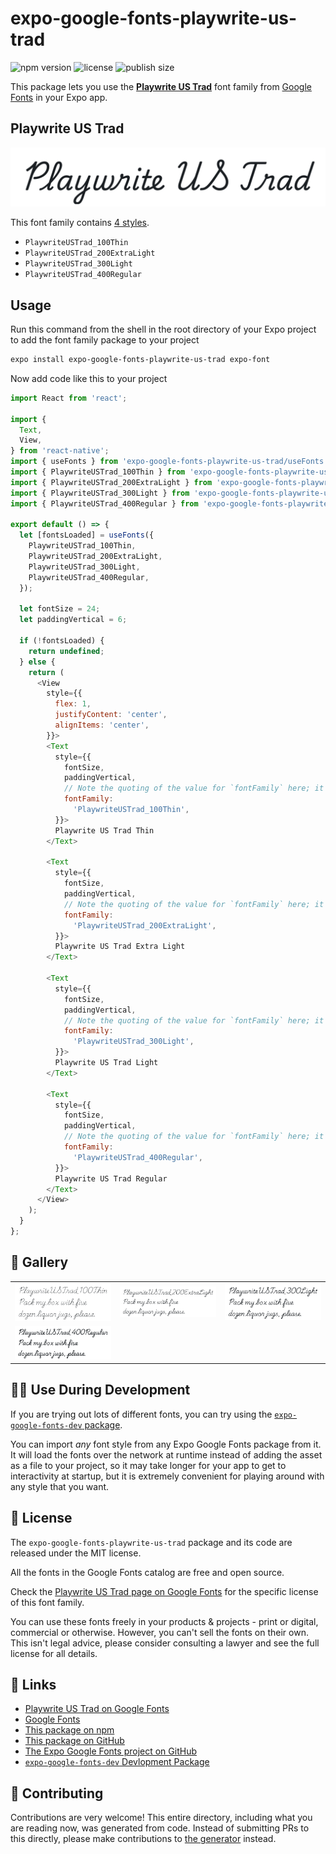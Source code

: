 # expo-google-fonts-playwrite-us-trad

![npm version](https://flat.badgen.net/npm/v/expo-google-fonts-playwrite-us-trad)
![license](https://flat.badgen.net/github/license/expo/google-fonts)
![publish size](https://flat.badgen.net/packagephobia/install/expo-google-fonts-playwrite-us-trad)

This package lets you use the [**Playwrite US Trad**](https://fonts.google.com/specimen/Playwrite+US+Trad) font family from [Google Fonts](https://fonts.google.com/) in your Expo app.

## Playwrite US Trad

![Playwrite US Trad](./font-family.png)

This font family contains [4 styles](#-gallery).

- `PlaywriteUSTrad_100Thin`
- `PlaywriteUSTrad_200ExtraLight`
- `PlaywriteUSTrad_300Light`
- `PlaywriteUSTrad_400Regular`

## Usage

Run this command from the shell in the root directory of your Expo project to add the font family package to your project
```sh
expo install expo-google-fonts-playwrite-us-trad expo-font
```

Now add code like this to your project
```js
import React from 'react';

import {
  Text,
  View,
} from 'react-native';
import { useFonts } from 'expo-google-fonts-playwrite-us-trad/useFonts';
import { PlaywriteUSTrad_100Thin } from 'expo-google-fonts-playwrite-us-trad/100Thin';
import { PlaywriteUSTrad_200ExtraLight } from 'expo-google-fonts-playwrite-us-trad/200ExtraLight';
import { PlaywriteUSTrad_300Light } from 'expo-google-fonts-playwrite-us-trad/300Light';
import { PlaywriteUSTrad_400Regular } from 'expo-google-fonts-playwrite-us-trad/400Regular';

export default () => {
  let [fontsLoaded] = useFonts({
    PlaywriteUSTrad_100Thin,
    PlaywriteUSTrad_200ExtraLight,
    PlaywriteUSTrad_300Light,
    PlaywriteUSTrad_400Regular,
  });

  let fontSize = 24;
  let paddingVertical = 6;

  if (!fontsLoaded) {
    return undefined;
  } else {
    return (
      <View
        style={{
          flex: 1,
          justifyContent: 'center',
          alignItems: 'center',
        }}>
        <Text
          style={{
            fontSize,
            paddingVertical,
            // Note the quoting of the value for `fontFamily` here; it expects a string!
            fontFamily:
              'PlaywriteUSTrad_100Thin',
          }}>
          Playwrite US Trad Thin
        </Text>

        <Text
          style={{
            fontSize,
            paddingVertical,
            // Note the quoting of the value for `fontFamily` here; it expects a string!
            fontFamily:
              'PlaywriteUSTrad_200ExtraLight',
          }}>
          Playwrite US Trad Extra Light
        </Text>

        <Text
          style={{
            fontSize,
            paddingVertical,
            // Note the quoting of the value for `fontFamily` here; it expects a string!
            fontFamily:
              'PlaywriteUSTrad_300Light',
          }}>
          Playwrite US Trad Light
        </Text>

        <Text
          style={{
            fontSize,
            paddingVertical,
            // Note the quoting of the value for `fontFamily` here; it expects a string!
            fontFamily:
              'PlaywriteUSTrad_400Regular',
          }}>
          Playwrite US Trad Regular
        </Text>
      </View>
    );
  }
};

```

## 🔡 Gallery


||||
|-|-|-|
|![PlaywriteUSTrad_100Thin](.//100Thin/PlaywriteUSTrad_100Thin.ttf.png)|![PlaywriteUSTrad_200ExtraLight](.//200ExtraLight/PlaywriteUSTrad_200ExtraLight.ttf.png)|![PlaywriteUSTrad_300Light](.//300Light/PlaywriteUSTrad_300Light.ttf.png)||
|![PlaywriteUSTrad_400Regular](.//400Regular/PlaywriteUSTrad_400Regular.ttf.png)||||


## 👩‍💻 Use During Development

If you are trying out lots of different fonts, you can try using the [`expo-google-fonts-dev` package](https://github.com/freeboub/google-fonts/tree/master/font-packages/dev#readme).

You can import *any* font style from any Expo Google Fonts package from it. It will load the fonts
over the network at runtime instead of adding the asset as a file to your project, so it may take longer
for your app to get to interactivity at startup, but it is extremely convenient
for playing around with any style that you want.

## 📖 License

The `expo-google-fonts-playwrite-us-trad` package and its code are released under the MIT license.

All the fonts in the Google Fonts catalog are free and open source.

Check the [Playwrite US Trad page on Google Fonts](https://fonts.google.com/specimen/Playwrite+US+Trad) for the specific license of this font family.

You can use these fonts freely in your products & projects - print or digital, commercial or otherwise. However, you can't sell the fonts on their own. This isn't legal advice, please consider consulting a lawyer and see the full license for all details.

## 🔗 Links

- [Playwrite US Trad on Google Fonts](https://fonts.google.com/specimen/Playwrite+US+Trad)
- [Google Fonts](https://fonts.google.com/)
- [This package on npm](https://www.npmjs.com/package/expo-google-fonts-playwrite-us-trad)
- [This package on GitHub](https://github.com/freeboub/google-fonts/tree/master/font-packages/playwrite-us-trad)
- [The Expo Google Fonts project on GitHub](https://github.com/freeboub/google-fonts)
- [`expo-google-fonts-dev` Devlopment Package](https://github.com/freeboub/google-fonts/tree/master/font-packages/dev)

## 🤝 Contributing

Contributions are very welcome! This entire directory, including what you are reading now, was generated from code. Instead of submitting PRs to this directly, please make contributions to [the generator](https://github.com/freeboub/google-fonts/tree/master/packages/generator) instead.

